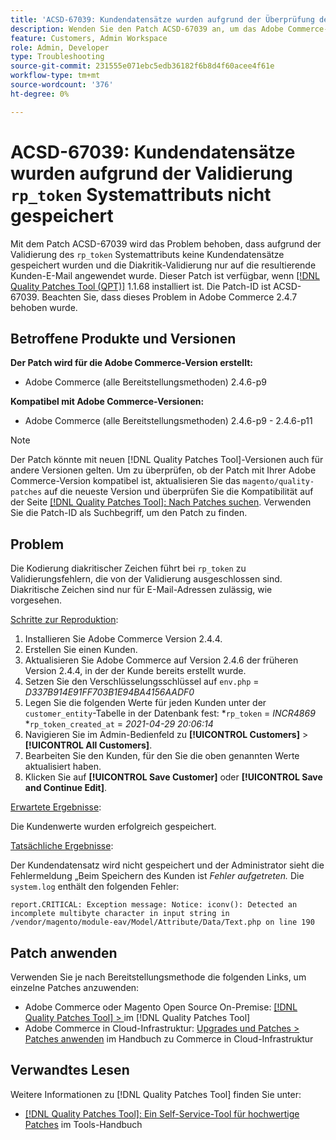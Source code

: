 ```yaml
---
title: 'ACSD-67039: Kundendatensätze wurden aufgrund der Überprüfung des Systemattributs „rp_token“ nicht gespeichert'
description: Wenden Sie den Patch ACSD-67039 an, um das Adobe Commerce-Problem zu beheben, bei dem die Kodierung von diakritischen Zeichen zu Validierungsunterbrechungen bei rp_token führt.
feature: Customers, Admin Workspace
role: Admin, Developer
type: Troubleshooting
source-git-commit: 231555e071ebc5edb36182f6b8d4f60acee4f61e
workflow-type: tm+mt
source-wordcount: '376'
ht-degree: 0%

---
```


# ACSD-67039: Kundendatensätze wurden aufgrund der Validierung `rp_token` Systemattributs nicht gespeichert

Mit dem Patch ACSD-67039 wird das Problem behoben, dass aufgrund der Validierung des `rp_token` Systemattributs keine Kundendatensätze gespeichert wurden und die Diakritik-Validierung nur auf die resultierende Kunden-E-Mail angewendet wurde. Dieser Patch ist verfügbar, wenn [[!DNL Quality Patches Tool (QPT)]](/help/tools/quality-patches-tool/quality-patches-tool-to-self-serve-quality-patches.md) 1.1.68 installiert ist. Die Patch-ID ist ACSD-67039. Beachten Sie, dass dieses Problem in Adobe Commerce 2.4.7 behoben wurde.

## Betroffene Produkte und Versionen

**Der Patch wird für die Adobe Commerce-Version erstellt:**

* Adobe Commerce (alle Bereitstellungsmethoden) 2.4.6-p9

**Kompatibel mit Adobe Commerce-Versionen:**

* Adobe Commerce (alle Bereitstellungsmethoden) 2.4.6-p9 - 2.4.6-p11

>[!NOTE]
>
>Der Patch könnte mit neuen [!DNL Quality Patches Tool]-Versionen auch für andere Versionen gelten. Um zu überprüfen, ob der Patch mit Ihrer Adobe Commerce-Version kompatibel ist, aktualisieren Sie das `magento/quality-patches` auf die neueste Version und überprüfen Sie die Kompatibilität auf der Seite [[!DNL Quality Patches Tool]: Nach Patches suchen](https://experienceleague.adobe.com/tools/commerce-quality-patches/index.html). Verwenden Sie die Patch-ID als Suchbegriff, um den Patch zu finden.

## Problem

Die Kodierung diakritischer Zeichen führt bei `rp_token` zu Validierungsfehlern, die von der Validierung ausgeschlossen sind. Diakritische Zeichen sind nur für E-Mail-Adressen zulässig, wie vorgesehen.

<u>Schritte zur Reproduktion</u>:

1. Installieren Sie Adobe Commerce Version 2.4.4.
1. Erstellen Sie einen Kunden.
1. Aktualisieren Sie Adobe Commerce auf Version 2.4.6 der früheren Version 2.4.4, in der der Kunde bereits erstellt wurde.
1. Setzen Sie den Verschlüsselungsschlüssel auf `env.php` =
   *D337B914E91FF703B1E94BA4156AADF0*
1. Legen Sie die folgenden Werte für jeden Kunden unter der `customer_entity`-Tabelle in der Datenbank fest:
*`rp_token` = *INCR4869*
*`rp_token_created_at` = *2021-04-29 20:06:14*
1. Navigieren Sie im Admin-Bedienfeld zu **[!UICONTROL Customers]** > **[!UICONTROL All Customers]**.
1. Bearbeiten Sie den Kunden, für den Sie die oben genannten Werte aktualisiert haben.
1. Klicken Sie auf **[!UICONTROL Save Customer]** oder **[!UICONTROL Save and Continue Edit]**.

<u>Erwartete Ergebnisse</u>:

Die Kundenwerte wurden erfolgreich gespeichert.

<u>Tatsächliche Ergebnisse</u>:

Der Kundendatensatz wird nicht gespeichert und der Administrator sieht die Fehlermeldung „Beim Speichern des Kunden ist *Fehler aufgetreten.*
Die `system.log` enthält den folgenden Fehler:

```
report.CRITICAL: Exception message: Notice: iconv(): Detected an incomplete multibyte character in input string in /vendor/magento/module-eav/Model/Attribute/Data/Text.php on line 190
```

## Patch anwenden

Verwenden Sie je nach Bereitstellungsmethode die folgenden Links, um einzelne Patches anzuwenden:

* Adobe Commerce oder Magento Open Source On-Premise: [[!DNL Quality Patches Tool] > ](/help/tools/quality-patches-tool/usage.md) im [!DNL Quality Patches Tool]
* Adobe Commerce in Cloud-Infrastruktur: [Upgrades und Patches > Patches anwenden](https://experienceleague.adobe.com/docs/commerce-cloud-service/user-guide/develop/upgrade/apply-patches.html) im Handbuch zu Commerce in Cloud-Infrastruktur

## Verwandtes Lesen

Weitere Informationen zu [!DNL Quality Patches Tool] finden Sie unter:

* [[!DNL Quality Patches Tool]: Ein Self-Service-Tool für hochwertige Patches](/help/tools/quality-patches-tool/quality-patches-tool-to-self-serve-quality-patches.md) im Tools-Handbuch
